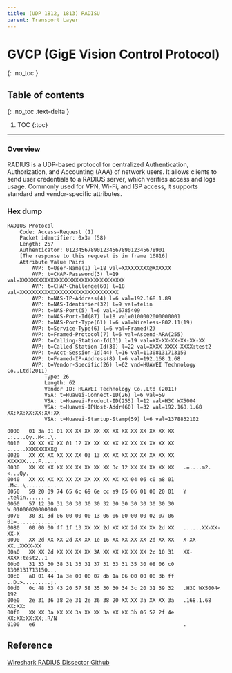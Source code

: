 ```yaml
---
title: (UDP 1812, 1813) RADISU
parent: Transport Layer
---
```


# GVCP (GigE Vision Control Protocol)
{: .no_toc }

## Table of contents
{: .no_toc .text-delta }

1. TOC
{:toc}

---

### Overview
RADIUS is a UDP-based protocol for centralized Authentication, Authorization, and Accounting (AAA) of network users. It allows clients to send user credentials to a RADIUS server, which verifies access and logs usage. Commonly used for VPN, Wi-Fi, and ISP access, it supports standard and vendor-specific attributes.

### Hex dump
```
RADIUS Protocol
    Code: Access-Request (1)
    Packet identifier: 0x3a (58)
    Length: 257
    Authenticator: 01234567890123456789012345678901
    [The response to this request is in frame 16816]
    Attribute Value Pairs
        AVP: t=User-Name(1) l=18 val=XXXXXXXXX@XXXXXX
        AVP: t=CHAP-Password(3) l=19 val=XXXXXXXXXXXXXXXXXXXXXXXXXXXXXXXXXX
        AVP: t=CHAP-Challenge(60) l=18 val=XXXXXXXXXXXXXXXXXXXXXXXXXXXXXXXX
        AVP: t=NAS-IP-Address(4) l=6 val=192.168.1.89
        AVP: t=NAS-Identifier(32) l=9 val=telin̩
        AVP: t=NAS-Port(5) l=6 val=16785409
        AVP: t=NAS-Port-Id(87) l=18 val=0100002000000001
        AVP: t=NAS-Port-Type(61) l=6 val=Wireless-802.11(19)
        AVP: t=Service-Type(6) l=6 val=Framed(2)
        AVP: t=Framed-Protocol(7) l=6 val=Ascend-ARA(255)
        AVP: t=Calling-Station-Id(31) l=19 val=XX-XX-XX-XX-XX-XX
        AVP: t=Called-Station-Id(30) l=22 val=XXXX-XXXX-XXXX:test2
        AVP: t=Acct-Session-Id(44) l=16 val=11308131713150
        AVP: t=Framed-IP-Address(8) l=6 val=192.168.1.68
        AVP: t=Vendor-Specific(26) l=62 vnd=HUAWEI Technology Co.,Ltd(2011)
            Type: 26
            Length: 62
            Vendor ID: HUAWEI Technology Co.,Ltd (2011)
            VSA: t=Huawei-Connect-ID(26) l=6 val=59
            VSA: t=Huawei-Product-ID(255) l=12 val=H3C WX5004
            VSA: t=Huawei-IPHost-Addr(60) l=32 val=192.168.1.68 XX:XX:XX:XX:XX:XX
            VSA: t=Huawei-Startup-Stamp(59) l=6 val=1378832102

```
```
0000   01 3a 01 01 XX XX XX XX XX XX XX XX XX XX XX XX   .:....Qy..M<..\.
0010   XX XX XX XX 01 12 XX XX XX XX XX XX XX XX XX XX   ......XXXXXXXXX@
0020   XX XX XX XX XX XX 03 13 XX XX XX XX XX XX XX XX   XXXXXX....F.....
0030   XX XX XX XX XX XX XX XX XX 3c 12 XX XX XX XX XX   .=....m2.<...Qy.
0040   XX XX XX XX XX XX XX XX XX XX XX 04 06 c0 a8 01   .M<..\..........
0050   59 20 09 74 65 6c 69 6e cc a9 05 06 01 00 20 01   Y .telin...... .
0060   57 12 30 31 30 30 30 30 32 30 30 30 30 30 30 30   W.01000020000000
0070   30 31 3d 06 00 00 00 13 06 06 00 00 00 02 07 06   01=.............
0080   00 00 00 ff 1f 13 XX XX 2d XX XX 2d XX XX 2d XX   ......XX-XX-XX-X
0090   XX 2d XX XX 2d XX XX 1e 16 XX XX XX XX 2d XX XX   X-XX-XX..XXXX-XX
00a0   XX XX 2d XX XX XX XX 3A XX XX XX XX XX 2c 10 31   XX-XXXX:test2,.1
00b0   31 33 30 38 31 33 31 37 31 33 31 35 30 08 06 c0   1308131713150...
00c0   a8 01 44 1a 3e 00 00 07 db 1a 06 00 00 00 3b ff   ..D.>.........;.
00d0   0c 48 33 43 20 57 58 35 30 30 34 3c 20 31 39 32   .H3C WX5004< 192
00e0   2e 31 36 38 2e 31 2e 36 38 20 XX XX 3a XX XX 3a   .168.1.68 XX:XX:
00f0   XX XX 3a XX XX 3a XX XX 3a XX XX 3b 06 52 2f 4e   XX:XX:XX:XX;.R/N
0100   e6                                                .
```

## Reference 
[Wireshark RADIUS Dissector Github](https://github.com/boundary/wireshark/blob/master/epan/dissectors/packet-radius.c)<br>